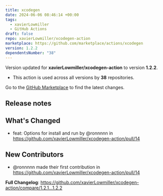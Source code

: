```yaml
---
title: xcodegen
date: 2024-06-06 08:46:14 +00:00
tags:
  - xavierLowmiller
  - GitHub Actions
draft: false
repo: xavierLowmiller/xcodegen-action
marketplace: https://github.com/marketplace/actions/xcodegen
version: 1.2.2
dependentsNumber: "38"
---
```



Version updated for **xavierLowmiller/xcodegen-action** to version **1.2.2**.
- This action is used across all versions by **38** repositories.

Go to the [GitHub Marketplace](https://github.com/marketplace/actions/xcodegen) to find the latest changes.

## Release notes

## What's Changed
* feat: Options for install and run by @ronnnnn in https://github.com/xavierLowmiller/xcodegen-action/pull/14

## New Contributors
* @ronnnnn made their first contribution in https://github.com/xavierLowmiller/xcodegen-action/pull/14

**Full Changelog**: https://github.com/xavierLowmiller/xcodegen-action/compare/1.2.1...1.2.2
